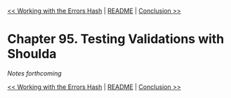 [&lt;&lt; Working with the Errors Hash](ch94-working-with-the-errors-hash.md) | [README](README.md) | [Conclusion &gt;&gt;](ch96-conclusion.md)

# Chapter 95. Testing Validations with Shoulda

*Notes forthcoming*

[&lt;&lt; Working with the Errors Hash](ch94-working-with-the-errors-hash.md) | [README](README.md) | [Conclusion &gt;&gt;](ch96-conclusion.md)